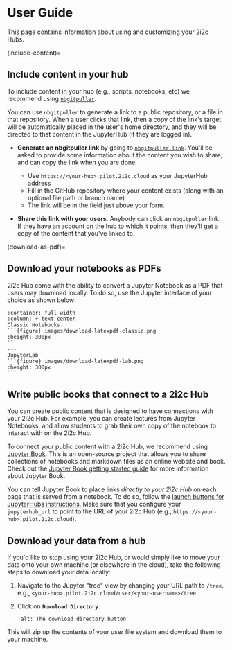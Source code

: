 # User Guide

This page contains information about using and customizing your 2i2c Hubs.

(include-content)=
## Include content in your hub

To include content in your hub (e.g., scripts, notebooks, etc) we recommend using [`nbgitpuller`](https://jupyterhub.github.io/nbgitpuller).

You can use `nbgitpuller` to generate a link to a public repository, or a file in that repository. When a user clicks that link, then a copy of the link's target will be automatically placed in the user's home directory, and they will be directed to that content in the JupyterHub (if they are logged in).

- **Generate an nbgitpuller link** by going to [`nbgitpuller.link`](http://nbgitpuller.link/). You'll be asked to provide some information about the content you wish to share, and can copy the link when you are done.
  - Use `https://<your-hub>.pilot.2i2c.cloud` as your JupyterHub address
  - Fill in the GitHub repository where your content exists (along with an optional file path or branch name)
  - The link will be in the field just above your form.

- **Share this link with your users**. Anybody can click an `nbgitpuller` link. If they have an account on the hub to which it points, then they'll get a copy of the content that you've linked to.

(download-as-pdf)=
## Download your notebooks as PDFs

2i2c Hub come with the ability to convert a Jupyter Notebook as a PDF that users may download locally. To do so, use the Jupyter interface of your choice as shown below:

````{panels}
:container: full-width
:column: + text-center
Classic Notebooks
```{figure} images/download-latexpdf-classic.png
:height: 300px
```
---
JupyterLab
```{figure} images/download-latexpdf-lab.png
:height: 300px
```
````

## Write public books that connect to a 2i2c Hub

You can create public content that is designed to have connections with your 2i2c Hub. For example, you can create lectures from Jupyter Notebooks, and allow students to grab their own copy of the notebook to interact with on the 2i2c Hub.

To connect your public content with a 2i2c Hub, we recommend using [Jupyter Book](https://jupyterbook.org). This is an open-source project that allows you to share collections of notebooks and markdown files as an online website and book. Check out the [Jupyter Book getting started guide](https://jupyterbook.org/start/overview.html) for more information about Jupyter Book.

You can tell Jupyter Book to place links *directly to your 2i2c Hub* on each page that is served from a notebook. To do so, follow the [launch buttons for JupyterHubs instructions](https://jupyterbook.org/interactive/launchbuttons.html#jupyterhub-buttons-for-your-pages). Make sure that you configure your `jupyterhub_url` to point to the URL of your 2i2c Hub (e.g., `https://<your-hub>.pilot.2i2c.cloud`).


## Download your data from a hub

If you'd like to stop using your 2i2c Hub, or would simply like to move your data onto your own machine (or elsewhere in the cloud), take the following steps to download your data locally:

1. Navigate to the Jupyter "tree" view by changing your URL path to `/tree`. e.g., `<your-hub>.pilot.2i2c.cloud/user/<your-username>/tree`
2. Click on **`Download Directory`**.

   ```{figure} images/download-directory.png
   :alt: The download directory button
   ```

This will zip up the contents of your user file system and download them to your machine.
